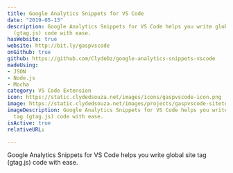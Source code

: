 ```yaml
---
title: Google Analytics Snippets for VS Code
date: "2019-05-13"
description: Google Analytics Snippets for VS Code helps you write global site tag
  (gtag.js) code with ease.
hasWebsite: true
website: http://bit.ly/gaspvscode
onGithub: true
github: https://github.com/ClydeDz/google-analytics-snippets-vscode
madeUsing:
- JSON
- Node.js
- Mocha
category: VS Code Extension
icon: https://static.clydedsouza.net/images/icons/gaspvscode-icon.png
image: https://static.clydedsouza.net/images/projects/gaspvscode-siteteaser.png
imageDescription: Google Analytics Snippets for VS Code helps you write global site
  tag (gtag.js) code with ease.
isActive: true
relativeURL: 

---
```


Google Analytics Snippets for VS Code helps you write global site tag (gtag.js) code with ease.

